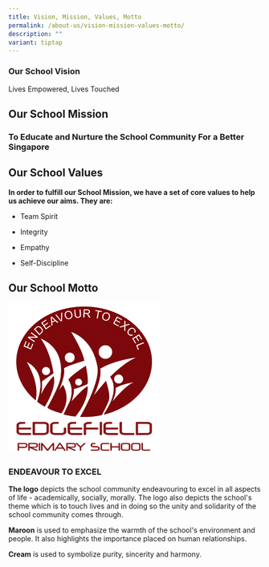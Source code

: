 ```yaml
---
title: Vision, Mission, Values, Motto
permalink: /about-us/vision-mission-values-motto/
description: ""
variant: tiptap
---
```

<h3>Our School Vision</h3>
<p>Lives Empowered, Lives Touched</p>
<h2>Our School Mission</h2>
<h3>To Educate and Nurture the School Community For a Better Singapore</h3>
<h2>Our School Values</h2>
<p><strong>In order to fulfill our School Mission, we have a set of core values to help us achieve our aims. They are:</strong>
</p>
<ul data-tight="true" class="tight">
<li>
<p>Team Spirit</p>
</li>
<li>
<p>Integrity</p>
</li>
<li>
<p>Empathy</p>
</li>
<li>
<p>Self-Discipline</p>
</li>
</ul>
<h2>Our School Motto</h2>
<div class="isomer-image-wrapper">
<img style="width:60%" height="auto" width="100%" src="/images/edgefield-logo%20.jpeg">
</div>
<h3>ENDEAVOUR TO EXCEL&nbsp;</h3>
<p><strong>The logo</strong>&nbsp;depicts the school community endeavouring
to excel in all aspects of life - academically, socially, morally. The
logo also depicts the school's theme which is to touch lives and in doing
so the unity and solidarity of the school community comes through.</p>
<p><strong>Maroon</strong>&nbsp;is used to emphasize the warmth of the school's
environment and people. It also highlights the importance placed on human
relationships.</p>
<p><strong>Cream</strong>&nbsp;is used to symbolize purity, sincerity and
harmony.</p>